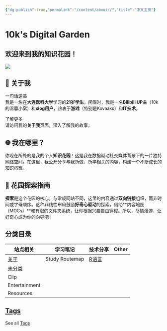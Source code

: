```yaml
---
{"dg-publish":true,"permalink":"/content/about//","title":"中文主页"}
---
```


# 10k's Digital Garden

## 欢迎来到我的知识花园！


![](https://10kcos1-1306082059.cos.ap-shanghai.myqcloud.com/pic-1/202310242227423.png)
## 🌱 关于我

一句话速递  
我是一名在**大连医科大学**学习的**21岁学生**。闲暇时，我是一名**Bilibili UP主**（10k的温馨小窝）和**xlog用户**，热衷于**游戏**（特别是Kovaaks）和**IT技术**。

了解更多  
请访问我的**关于我**页面，深入了解我的故事。

## 🌐 我在哪里？

你现在所处的是我的个人**知识花园**！这是我在数据驱动社交媒体背景下的一片独特网络空间。在这里，我公开分享与我所做、所学相关的内容，构建一个不断成长的知识档案。

## 🧭 花园探索指南

**探索**是这个花园的核心。与常规网站不同，这里的内容通过**双向链接**组织，而非时间或字母顺序。这种非线性布局鼓励**好奇心驱动**的探索，借助**内容地图（MOCs）**和有限的文件夹系统，让你根据兴趣自由穿梭。所以，尽情漫游，让好奇心成为你的向导吧！

## 分类目录

| 站点相关                                   | 学习笔记           | 技术分享                           | Other |
| -------------------------------------- | -------------- | ------------------------------ | ----- |
| [关于](https://doc.d-pj.com/about/)      | Study Routemap | [R语言](https://doc.d-pj.com/R/) |       |
| [未分类](https://doc.d-pj.com/unlabeled/) |                |                                |       |
| Clip                                   |                |                                |       |
| Entertainment                          |                |                                |       |
| Resources                              |                |                                |       |

## [Tags](https://doc.d-pj.com/tags/)

See all [Tags](https://doc.d-pj.com/tags/)
